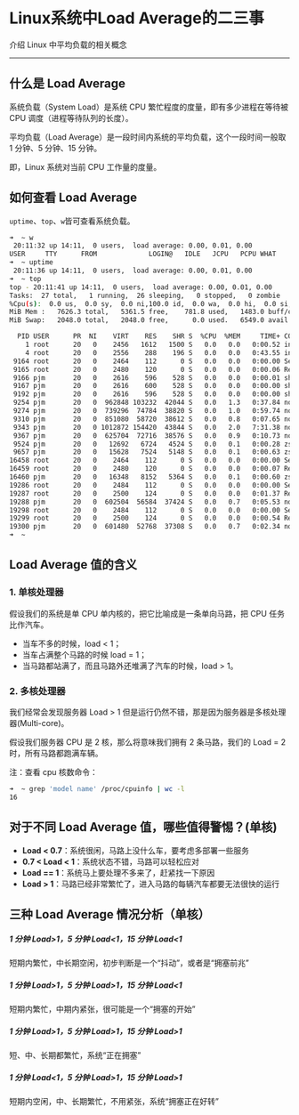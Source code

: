# Linux系统中Load Average的二三事


介绍 Linux 中平均负载的相关概念

<!--more-->

---

## 什么是 Load Average

系统负载（System Load）是系统 CPU 繁忙程度的度量，即有多少进程在等待被 CPU 调度（进程等待队列的长度）。

平均负载（Load Average）是一段时间内系统的平均负载，这个一段时间一般取 1 分钟、5 分钟、15 分钟。

即，Linux 系统对当前 CPU 工作量的度量。

## 如何查看 Load Average

`uptime`、`top`、`w`皆可查看系统负载。

```bash
➜  ~ w
 20:11:32 up 14:11,  0 users,  load average: 0.00, 0.01, 0.00
USER     TTY      FROM             LOGIN@   IDLE   JCPU   PCPU WHAT
➜  ~ uptime
 20:11:36 up 14:11,  0 users,  load average: 0.00, 0.01, 0.00
➜  ~ top
top - 20:11:41 up 14:11,  0 users,  load average: 0.00, 0.01, 0.00
Tasks:  27 total,   1 running,  26 sleeping,   0 stopped,   0 zombie
%Cpu(s):  0.0 us,  0.0 sy,  0.0 ni,100.0 id,  0.0 wa,  0.0 hi,  0.0 si,  0.0 st
MiB Mem :   7626.3 total,   5361.5 free,    781.8 used,   1483.0 buff/cache
MiB Swap:   2048.0 total,   2048.0 free,      0.0 used.   6549.0 avail Mem

  PID USER      PR  NI    VIRT    RES    SHR S  %CPU  %MEM     TIME+ COMMAND
    1 root      20   0    2456   1612   1500 S   0.0   0.0   0:00.52 init(Ubuntu-20.
    4 root      20   0    2556    288    196 S   0.0   0.0   0:43.55 init
 9164 root      20   0    2464    112      0 S   0.0   0.0   0:00.00 SessionLeader
 9165 root      20   0    2480    120      0 S   0.0   0.0   0:00.06 Relay(9166)
 9166 pjm       20   0    2616    596    528 S   0.0   0.0   0:00.01 sh
 9167 pjm       20   0    2616    600    528 S   0.0   0.0   0:00.00 sh
 9192 pjm       20   0    2616    596    528 S   0.0   0.0   0:00.00 sh
 9254 pjm       20   0  962848 103232  42044 S   0.0   1.3   0:37.84 node
 9274 pjm       20   0  739296  74784  38820 S   0.0   1.0   0:59.74 node
 9310 pjm       20   0  851080  58720  38612 S   0.0   0.8   0:07.65 node
 9343 pjm       20   0 1012872 154420  43844 S   0.0   2.0   7:31.38 node
 9367 pjm       20   0  625704  72716  38576 S   0.0   0.9   0:10.73 node
 9524 pjm       20   0   12692   6724   4524 S   0.0   0.1   0:00.28 zsh
 9657 pjm       20   0   15628   7524   5148 S   0.0   0.1   0:00.63 zsh
16458 root      20   0    2464    112      0 S   0.0   0.0   0:00.00 SessionLeader
16459 root      20   0    2480    120      0 S   0.0   0.0   0:00.07 Relay(16460)
16460 pjm       20   0   16348   8152   5364 S   0.0   0.1   0:00.60 zsh
19286 root      20   0    2484    112      0 S   0.0   0.0   0:00.00 SessionLeader
19287 root      20   0    2500    124      0 S   0.0   0.0   0:01.37 Relay(19288)
19288 pjm       20   0  602504  56584  37424 S   0.0   0.7   0:05.53 node
19298 root      20   0    2484    112      0 S   0.0   0.0   0:00.00 SessionLeader
19299 root      20   0    2500    124      0 S   0.0   0.0   0:00.54 Relay(19300)
19300 pjm       20   0  601480  52768  37308 S   0.0   0.7   0:02.34 node
➜  ~
```

## Load Average 值的含义

### 1. 单核处理器

假设我们的系统是单 CPU 单内核的，把它比喻成是一条单向马路，把 CPU 任务比作汽车。

- 当车不多的时候，load < 1；
- 当车占满整个马路的时候 load = 1；
- 当马路都站满了，而且马路外还堆满了汽车的时候，load > 1。

### 2. 多核处理器

我们经常会发现服务器 Load > 1 但是运行仍然不错，那是因为服务器是多核处理器(Multi-core)。

假设我们服务器 CPU 是 2 核，那么将意味我们拥有 2 条马路，我们的 Load = 2 时，所有马路都跑满车辆。

注：查看 cpu 核数命令：

```bash
➜  ~ grep 'model name' /proc/cpuinfo | wc -l
16
```

## 对于不同 Load Average 值，哪些值得警惕？(单核)

- **Load < 0.7**：系统很闲，马路上没什么车，要考虑多部署一些服务
- **0.7 < Load < 1**：系统状态不错，马路可以轻松应对
- **Load == 1**：系统马上要处理不多来了，赶紧找一下原因
- **Load > 1**：马路已经非常繁忙了，进入马路的每辆汽车都要无法很快的运行

## 三种 Load Average 情况分析（单核）

##### 1 分钟 Load>1，5 分钟 Load<1，15 分钟 Load<1

短期内繁忙，中长期空闲，初步判断是一个“抖动”，或者是“拥塞前兆”

##### 1 分钟 Load>1，5 分钟 Load>1，15 分钟 Load<1

短期内繁忙，中期内紧张，很可能是一个“拥塞的开始”

##### 1 分钟 Load>1，5 分钟 Load>1，15 分钟 Load>1

短、中、长期都繁忙，系统“正在拥塞”

##### 1 分钟 Load<1，5 分钟 Load>1，15 分钟 Load>1

短期内空闲，中、长期繁忙，不用紧张，系统“拥塞正在好转”

